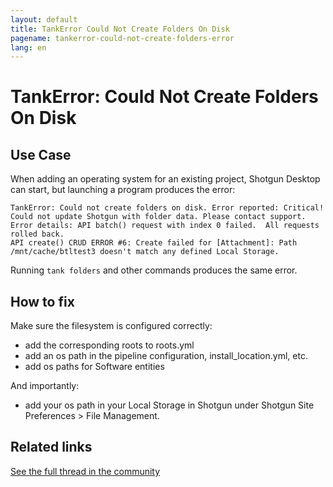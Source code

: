```yaml
---
layout: default
title: TankError Could Not Create Folders On Disk
pagename: tankerror-could-not-create-folders-error
lang: en
---
```


# TankError: Could Not Create Folders On Disk

## Use Case

When adding an operating system for an existing project, Shotgun Desktop can start, but launching a program produces the error:

```
TankError: Could not create folders on disk. Error reported: Critical! Could not update Shotgun with folder data. Please contact support. Error details: API batch() request with index 0 failed.  All requests rolled back.
API create() CRUD ERROR #6: Create failed for [Attachment]: Path /mnt/cache/btltest3 doesn't match any defined Local Storage.
```

Running `tank folders` and other commands produces the same error.

## How to fix

Make sure the filesystem is configured correctly:

- add the corresponding roots to roots.yml
- add an os path in the pipeline configuration, install_location.yml, etc.
- add os paths for Software entities

And importantly:

- add your os path in your Local Storage in Shotgun under Shotgun Site Preferences > File Management.


## Related links

[See the full thread in the community](https://community.shotgridsoftware.com/t/10129)